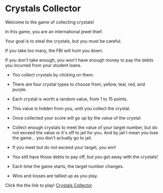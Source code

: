 # Crystals Collector

Welcome to the game of collecting crystals!

In this game, you are an international jewel thief.

Your goal is to steal the crystals, but you must be careful.

If you take too many, the FBI will hunt you down.

If you don't take enough, you won't have enough money to pay the debts you incurred from your student loans.

* You collect crystals by clicking on them.

* There are four crystal types to choose from; yellow, teal, red, and purple.

* Each crystal is worth a random value, from 1 to 15 points.

* This value is hidden from you, until you collect the crystal.

* Once collected your score will go up by the value of the crystal.

* Collect enough crystals to meet the value of your target number, but do not exceed the value or it's off to jail for you. And by jail I mean you lose the game... you don't actually go to jail.

* If you meet but do not exceed your target, you win!

* You still have those debts to pay off, but you got away with the crystals!

* Each time the game starts, the target number changes.

* Wins and losses are tallied up as you play.

Click the the link to play!
[Crystals Collector](https://rexstrider.github.io/Crystals-Collector/)
